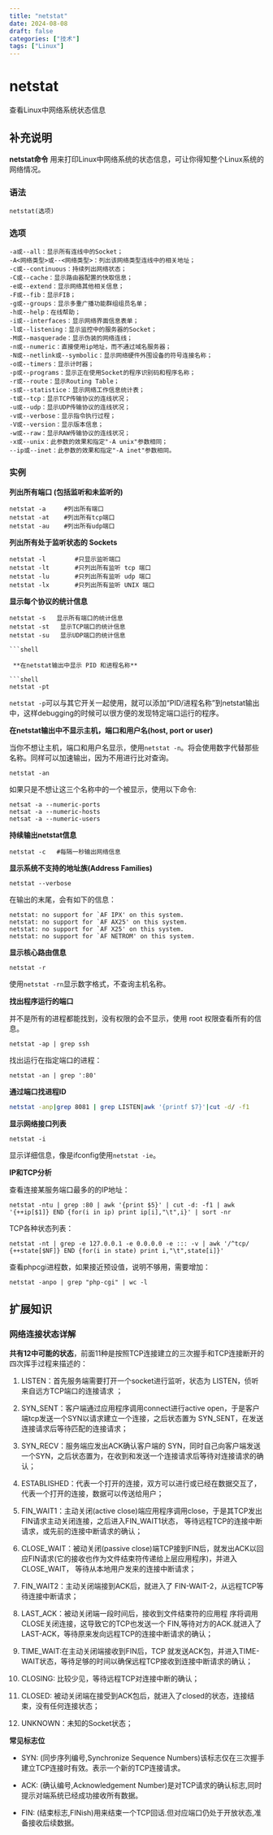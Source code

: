 ```yaml
---
title: "netstat"
date: 2024-08-08
draft: false
categories: ["技术"]
tags: ["Linux"]
---
```

netstat
===

查看Linux中网络系统状态信息

## 补充说明

**netstat命令** 用来打印Linux中网络系统的状态信息，可让你得知整个Linux系统的网络情况。

###  语法 

```shell
netstat(选项)
```

###  选项 

```shell
-a或--all：显示所有连线中的Socket；
-A<网络类型>或--<网络类型>：列出该网络类型连线中的相关地址；
-c或--continuous：持续列出网络状态；
-C或--cache：显示路由器配置的快取信息；
-e或--extend：显示网络其他相关信息；
-F或--fib：显示FIB；
-g或--groups：显示多重广播功能群组组员名单；
-h或--help：在线帮助；
-i或--interfaces：显示网络界面信息表单；
-l或--listening：显示监控中的服务器的Socket；
-M或--masquerade：显示伪装的网络连线；
-n或--numeric：直接使用ip地址，而不通过域名服务器；
-N或--netlink或--symbolic：显示网络硬件外围设备的符号连接名称；
-o或--timers：显示计时器；
-p或--programs：显示正在使用Socket的程序识别码和程序名称；
-r或--route：显示Routing Table；
-s或--statistice：显示网络工作信息统计表；
-t或--tcp：显示TCP传输协议的连线状况；
-u或--udp：显示UDP传输协议的连线状况；
-v或--verbose：显示指令执行过程；
-V或--version：显示版本信息；
-w或--raw：显示RAW传输协议的连线状况；
-x或--unix：此参数的效果和指定"-A unix"参数相同；
--ip或--inet：此参数的效果和指定"-A inet"参数相同。
```

###  实例 

 **列出所有端口 (包括监听和未监听的)** 

```shell
netstat -a     #列出所有端口
netstat -at    #列出所有tcp端口
netstat -au    #列出所有udp端口                             
```

 **列出所有处于监听状态的 Sockets** 

```shell
netstat -l        #只显示监听端口
netstat -lt       #只列出所有监听 tcp 端口
netstat -lu       #只列出所有监听 udp 端口
netstat -lx       #只列出所有监听 UNIX 端口
```

 **显示每个协议的统计信息** 

```shell
netstat -s   显示所有端口的统计信息
netstat -st   显示TCP端口的统计信息
netstat -su   显示UDP端口的统计信息

​```shell

 **在netstat输出中显示 PID 和进程名称** 

​```shell
netstat -pt
```

`netstat -p`可以与其它开关一起使用，就可以添加“PID/进程名称”到netstat输出中，这样debugging的时候可以很方便的发现特定端口运行的程序。

 **在netstat输出中不显示主机，端口和用户名(host, port or user)** 

当你不想让主机，端口和用户名显示，使用`netstat -n`。将会使用数字代替那些名称。同样可以加速输出，因为不用进行比对查询。

```shell
netstat -an
```

如果只是不想让这三个名称中的一个被显示，使用以下命令:

```shell
netsat -a --numeric-ports
netsat -a --numeric-hosts
netsat -a --numeric-users
```

 **持续输出netstat信息** 

```shell
netstat -c   #每隔一秒输出网络信息
```

 **显示系统不支持的地址族(Address Families)** 

```shell
netstat --verbose
```

在输出的末尾，会有如下的信息：

```shell
netstat: no support for `AF IPX' on this system.
netstat: no support for `AF AX25' on this system.
netstat: no support for `AF X25' on this system.
netstat: no support for `AF NETROM' on this system.
```

 **显示核心路由信息** 

```shell
netstat -r
```

使用`netstat -rn`显示数字格式，不查询主机名称。

 **找出程序运行的端口** 

并不是所有的进程都能找到，没有权限的会不显示，使用 root 权限查看所有的信息。

```shell
netstat -ap | grep ssh
```

找出运行在指定端口的进程：

```shell
netstat -an | grep ':80'
```

 **通过端口找进程ID**

```bash
netstat -anp|grep 8081 | grep LISTEN|awk '{printf $7}'|cut -d/ -f1
```

 **显示网络接口列表** 

```shell
netstat -i
```

显示详细信息，像是ifconfig使用`netstat -ie`。

 **IP和TCP分析** 

查看连接某服务端口最多的的IP地址：

```shell
netstat -ntu | grep :80 | awk '{print $5}' | cut -d: -f1 | awk '{++ip[$1]} END {for(i in ip) print ip[i],"\t",i}' | sort -nr
```

TCP各种状态列表：

```shell
netstat -nt | grep -e 127.0.0.1 -e 0.0.0.0 -e ::: -v | awk '/^tcp/ {++state[$NF]} END {for(i in state) print i,"\t",state[i]}'
```

查看phpcgi进程数，如果接近预设值，说明不够用，需要增加：

```shell
netstat -anpo | grep "php-cgi" | wc -l
```

## 扩展知识 

### 网络连接状态详解

**共有12中可能的状态**，前面11种是按照TCP连接建立的三次握手和TCP连接断开的四次挥手过程来描述的：

1. LISTEN：首先服务端需要打开一个socket进行监听，状态为 LISTEN，侦听来自远方TCP端口的连接请求 ；

2. SYN_SENT：客户端通过应用程序调用connect进行active open，于是客户端tcp发送一个SYN以请求建立一个连接，之后状态置为 SYN_SENT，在发送连接请求后等待匹配的连接请求；

3. SYN_RECV：服务端应发出ACK确认客户端的 SYN，同时自己向客户端发送一个SYN，之后状态置为，在收到和发送一个连接请求后等待对连接请求的确认；

4. ESTABLISHED：代表一个打开的连接，双方可以进行或已经在数据交互了， 代表一个打开的连接，数据可以传送给用户；

5. FIN_WAIT1：主动关闭(active close)端应用程序调用close，于是其TCP发出FIN请求主动关闭连接，之后进入FIN_WAIT1状态， 等待远程TCP的连接中断请求，或先前的连接中断请求的确认；

6. CLOSE_WAIT：被动关闭(passive close)端TCP接到FIN后，就发出ACK以回应FIN请求(它的接收也作为文件结束符传递给上层应用程序)，并进入CLOSE_WAIT， 等待从本地用户发来的连接中断请求；

7. FIN_WAIT2：主动关闭端接到ACK后，就进入了 FIN-WAIT-2，从远程TCP等待连接中断请求；

8. LAST_ACK：被动关闭端一段时间后，接收到文件结束符的应用程 序将调用CLOSE关闭连接，这导致它的TCP也发送一个 FIN,等待对方的ACK.就进入了LAST-ACK，等待原来发向远程TCP的连接中断请求的确认；

9. TIME_WAIT:在主动关闭端接收到FIN后，TCP 就发送ACK包，并进入TIME-WAIT状态，等待足够的时间以确保远程TCP接收到连接中断请求的确认；

10. CLOSING: 比较少见，等待远程TCP对连接中断的确认；

11. CLOSED: 被动关闭端在接受到ACK包后，就进入了closed的状态，连接结束，没有任何连接状态；

12. UNKNOWN：未知的Socket状态；

**常见标志位**

* SYN: (同步序列编号,Synchronize Sequence Numbers)该标志仅在三次握手建立TCP连接时有效。表示一个新的TCP连接请求。

* ACK: (确认编号,Acknowledgement Number)是对TCP请求的确认标志,同时提示对端系统已经成功接收所有数据。

* FIN: (结束标志,FINish)用来结束一个TCP回话.但对应端口仍处于开放状态,准备接收后续数据。


